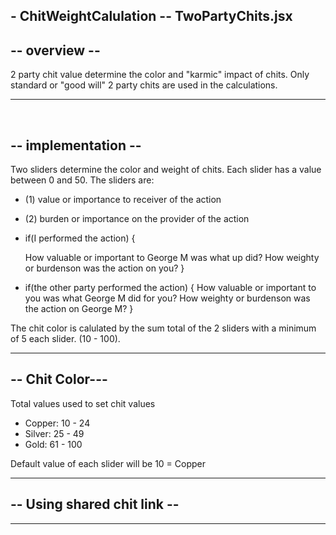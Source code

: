 

## - ChitWeightCalulation  --  TwoPartyChits.jsx

## -- overview --

2 party chit value determine the color and "karmic" impact of chits.
Only standard or "good will" 2 party chits are used in the calculations.


--------------
<br>

## -- implementation --

Two sliders determine the color and weight of chits.  Each slider has a value between 0 and 50.  The sliders are:
- (1) value or importance to receiver of the action
- (2) burden or importance on the provider of the action

- if(I performed the action) {

   How valuable or important to George M was what up did?
   How weighty or burdenson was the action on you?
}

- if(the other party performed the action) {
   How valuable or important to you was what George M did for you?
   How weighty or burdenson was the action on George M?
}

The chit color is calulated by the sum total of the 2 sliders with a minimum of 5 each slider. (10 - 100).



---------
## -- Chit Color---
Total values used to set chit values
- Copper: 10 - 24
- Silver: 25 - 49
- Gold: 61 - 100

Default value of each slider will be 10 = Copper



-----------
##  -- Using shared chit link --



---

                
                   
      



